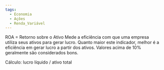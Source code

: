 ```yaml
---
tags:
  - Economia
  - Ações
  - Renda_Variável
---
```

ROA = Retorno sobre o Ativo Mede a eficiência com que uma empresa utiliza seus ativos para gerar lucro. Quanto maior este indicador, melhor é a eficiência em gerar lucro a partir dos ativos. Valores acima de 10% geralmente são considerados bons.

Cálculo: lucro líquido / ativo total